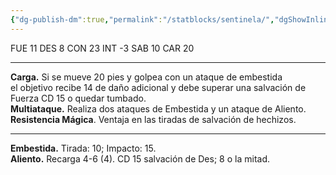 ```yaml
---
{"dg-publish-dm":true,"permalink":"/statblocks/sentinela/","dgShowInlineTitle":"false"}
---
```


<p><span><span style="display:none"> AC:<span id="ac"><strong>19</strong></span> | HP: <span id="hp">76</span> | IN: <span id="in">1</span></span></span></p><p><span>FUE <span class="dice-roller no-icon" aria-label-position="top" data-dice="d20+4" aria-label="d20+4
[7]+4"><span class="dice-roller-result">11</span></span> DES <span class="dice-roller no-icon" aria-label-position="top" data-dice="d20+1" aria-label="d20+1
[7]+1"><span class="dice-roller-result">8</span></span> CON <span class="dice-roller no-icon" aria-label-position="top" data-dice="d20+4" aria-label="d20+4
[19]+4"><span class="dice-roller-result">23</span></span> INT <span class="dice-roller no-icon" aria-label-position="top" data-dice="d20+-4" aria-label="d20+-4
[1]+-4"><span class="dice-roller-result">-3</span></span> SAB <span class="dice-roller no-icon" aria-label-position="top" data-dice="d20+3" aria-label="d20+3
[7]+3"><span class="dice-roller-result">10</span></span> CAR <span class="dice-roller no-icon is-max" aria-label-position="top" data-dice="d20+0" aria-label="d20+0
[20]+0"><span class="dice-roller-result">20</span></span></span></p><p><span><hr>
<p dir="auto"><strong>Carga.</strong> Si se mueve 20 pies y golpea con un ataque de embestida<br>
el objetivo recibe <span class="dice-roller no-icon" aria-label-position="top" data-dice="3d6" aria-label="3d6
[4, 6, 4]"><span class="dice-roller-result">14</span></span> de daño adicional y debe superar una salvación de Fuerza CD 15 o quedar tumbado.<br>
<strong>Multiataque.</strong> Realiza dos ataques de Embestida y un ataque de Aliento.<br>
<strong>Resistencia Mágica</strong>. Ventaja en las tiradas de salvación de hechizos.</p></span></p><p><span><hr>
<p dir="auto"><strong>Embestida.</strong> Tirada: <span class="dice-roller no-icon" aria-label-position="top" data-dice="d20+7" aria-label="d20+7
[3]+7"><span class="dice-roller-result">10</span></span>; Impacto: <span class="dice-roller no-icon" aria-label-position="top" data-dice="2d8+4" aria-label="2d8+4
[6, 5]+4"><span class="dice-roller-result">15</span></span>.<br>
<strong>Aliento.</strong> Recarga 4-6 (<span class="dice-roller no-icon" aria-label-position="top" data-dice="d6" aria-label="d6
[4]"><span class="dice-roller-result">4</span></span>). CD 15 salvación de Des; <span class="dice-roller no-icon" aria-label-position="top" data-dice="5d6" aria-label="5d6
[1, 2, 1, 3, 1]"><span class="dice-roller-result">8</span></span> o la mitad.</p></span></p>
